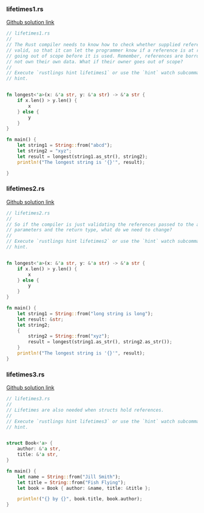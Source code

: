 

### lifetimes1.rs

[Github solution link](https://github.com/pavithranrao/rustlings/blob/main/exercises/16_lifetimes/lifetimes1.rs)
```rust
// lifetimes1.rs
//
// The Rust compiler needs to know how to check whether supplied references are
// valid, so that it can let the programmer know if a reference is at risk of
// going out of scope before it is used. Remember, references are borrows and do
// not own their own data. What if their owner goes out of scope?
//
// Execute `rustlings hint lifetimes1` or use the `hint` watch subcommand for a
// hint.


fn longest<'a>(x: &'a str, y: &'a str) -> &'a str {
    if x.len() > y.len() {
        x
    } else {
        y
    }
}

fn main() {
    let string1 = String::from("abcd");
    let string2 = "xyz";
    let result = longest(string1.as_str(), string2);
    println!("The longest string is '{}'", result);

}

```

### lifetimes2.rs

[Github solution link](https://github.com/pavithranrao/rustlings/blob/main/exercises/16_lifetimes/lifetimes2.rs)
```rust
// lifetimes2.rs
//
// So if the compiler is just validating the references passed to the annotated
// parameters and the return type, what do we need to change?
//
// Execute `rustlings hint lifetimes2` or use the `hint` watch subcommand for a
// hint.


fn longest<'a>(x: &'a str, y: &'a str) -> &'a str {
    if x.len() > y.len() {
        x
    } else {
        y
    }
}

fn main() {
    let string1 = String::from("long string is long");
    let result: &str;
    let string2;
    {
        string2 = String::from("xyz");
        result = longest(string1.as_str(), string2.as_str());
    }
    println!("The longest string is '{}'", result);
}

```

### lifetimes3.rs

[Github solution link](https://github.com/pavithranrao/rustlings/blob/main/exercises/16_lifetimes/lifetimes3.rs)
```rust
// lifetimes3.rs
//
// Lifetimes are also needed when structs hold references.
//
// Execute `rustlings hint lifetimes3` or use the `hint` watch subcommand for a
// hint.


struct Book<'a> {
    author: &'a str,
    title: &'a str,
}

fn main() {
    let name = String::from("Jill Smith");
    let title = String::from("Fish Flying");
    let book = Book { author: &name, title: &title };

    println!("{} by {}", book.title, book.author);
}

```